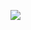 
![](https://komarev.com/ghpvc/?username=soheil-mp&color=gray&style=flat)

<!-- ![](https://i.imgur.com/lO3E9Gs.gif) -->


<!-- <a href=#><img src="contributions.svg"></a> -->

